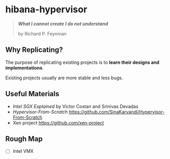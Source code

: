 # hibana-hypervisor

> _**What I cannot create I do not understand**_
> 
> by Richard P. Feynman


## Why Replicating? 

The purpose of replicating existing projects is to **learn their designs and implementations**.

Existing projects usually are more stable and less bugs. 

## Useful Materials

- *Intel SGX Explained* by Victor Costan and Srinivas Devadas
- *Hypervisor-From-Scratch* <https://github.com/SinaKarvandi/Hypervisor-From-Scratch>
- Xen project <https://github.com/xen-project>
 
## Rough Map 
- [ ] Intel VMX
